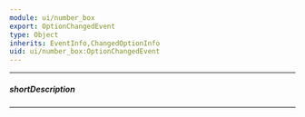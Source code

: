```yaml
---
module: ui/number_box
export: OptionChangedEvent
type: Object
inherits: EventInfo,ChangedOptionInfo
uid: ui/number_box:OptionChangedEvent
---
```

---
##### shortDescription
<!-- Description goes here -->

---
<!-- Description goes here -->